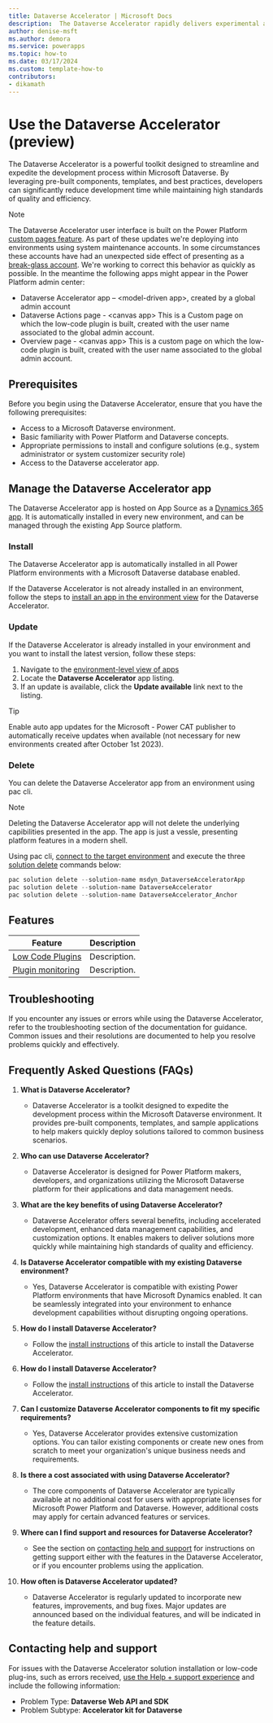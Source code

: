 ```yaml
---
title: Dataverse Accelerator | Microsoft Docs
description:  The Dataverse Accelerator rapidly delivers experimental and innovative Dataverse development capabilities to empowers Power Platform makers.
author: denise-msft
ms.author: demora
ms.service: powerapps
ms.topic: how-to
ms.date: 03/17/2024
ms.custom: template-how-to
contributors:
- dikamath
---
```


# Use the Dataverse Accelerator (preview)

The Dataverse Accelerator is a powerful toolkit designed to streamline and expedite the development process within Microsoft Dataverse. By leveraging pre-built components, templates, and best practices, developers can significantly reduce development time while maintaining high standards of quality and efficiency.

> [!NOTE]
> The Dataverse Accelerator user interface is built on the Power Platform [custom pages feature](../../model-driven-apps/model-app-page-overview.md). As part of these updates we're deploying into environments using system maintenance accounts. In some circumstances these accounts have had an unexpected side effect of presenting as a [break-glass account](/entra/identity/role-based-access-control/security-emergency-access). We're working to correct this behavior as quickly as possible. In the meantime the following apps might appear in the Power Platform admin center:
> - Dataverse Accelerator app – &lt;model-driven app&gt;, created by a global admin account
> - Dataverse Actions page - &lt;canvas app&gt; This is a Custom page on which the low-code plugin is built, created with the user name associated to the global admin account.
> - Overview page - &lt;canvas app&gt; This is a custom page on which the low-code plugin is built, created with the user name associated to the global admin account.

## Prerequisites

Before you begin using the Dataverse Accelerator, ensure that you have the following prerequisites:

- Access to a Microsoft Dataverse environment.
- Basic familiarity with Power Platform and Dataverse concepts.
- Appropriate permissions to install and configure solutions (e.g., system administrator or system customizer security role)
- Access to the Dataverse accelerator app.

## Manage the Dataverse Accelerator app

The Dataverse Accelerator app is hosted on App Source as a [Dynamics 365 app](/power-platform/admin/manage-apps). It is automatically installed in every new environment, and can be managed through the existing App Source platform.

### Install

The Dataverse Accelerator app is automatically installed in all Power Platform environments with a Microsoft Dataverse database enabled.

If the Dataverse Accelerator is not already installed in an environment, follow the steps to [install an app in the environment view](/power-platform/admin/manage-apps#install-an-app-in-the-environment-view) for the Dataverse Accelerator.

### Update

If the Dataverse Accelerator is already installed in your environment and you want to install the latest version, follow these steps:

1. Navigate to the [environment-level view of apps](/power-platform/admin/manage-apps#environment-level-view-of-apps)
1. Locate the **Dataverse Accelerator** app listing.
1. If an update is available, click the **Update available** link next to the listing.

> [!TIP]
> Enable auto app updates for the Microsoft - Power CAT publisher to automatically receive updates when available (not necessary for new environments created after October 1st 2023).

### Delete

You can delete the Dataverse Accelerator app from an environment using pac cli.

> [!NOTE]
> Deleting the Dataverse Accelerator app will not delete the underlying capibilities presented in the app. The app is just a vessle, presenting platform features in a modern shell.

Using pac cli, [connect to the target environment](/power-platform/developer/cli/reference/connection#pac-connection-create) and execute the three [solution delete](/power-platform/developer/cli/reference/solution#pac-solution-delete) commands below:

```powershell
pac solution delete --solution-name msdyn_DataverseAcceleratorApp 
pac solution delete --solution-name DataverseAccelerator 
pac solution delete --solution-name DataverseAccelerator_Anchor 
```

## Features

| Feature | Description |
| -- | -- |
| [Low Code Plugins](/powerapps-docs/maker/data-platform/low-code-plug-ins.md) | Description. |
| [Plugin monitoring](#) | Description. |

## Troubleshooting

If you encounter any issues or errors while using the Dataverse Accelerator, refer to the troubleshooting section of the documentation for guidance. Common issues and their resolutions are documented to help you resolve problems quickly and effectively.

## Frequently Asked Questions (FAQs)

1. **What is Dataverse Accelerator?**
   - Dataverse Accelerator is a toolkit designed to expedite the development process within the Microsoft Dataverse environment. It provides pre-built components, templates, and sample applications to help makers quickly deploy solutions tailored to common business scenarios.

1. **Who can use Dataverse Accelerator?**
   - Dataverse Accelerator is designed for Power Platform makers, developers, and organizations utilizing the Microsoft Dataverse platform for their applications and data management needs.

1. **What are the key benefits of using Dataverse Accelerator?**
   - Dataverse Accelerator offers several benefits, including accelerated development, enhanced data management capabilities, and customization options. It enables makers to deliver solutions more quickly while maintaining high standards of quality and efficiency.

1. **Is Dataverse Accelerator compatible with my existing Dataverse environment?**
   - Yes, Dataverse Accelerator is compatible with existing Power Platform environments that have Microsoft Dynamics enabled. It can be seamlessly integrated into your environment to enhance development capabilities without disrupting ongoing operations.

1. **How do I install Dataverse Accelerator?**
   - Follow the [install instructions](#) of this article to install the Dataverse Accelerator.

1. **How do I install Dataverse Accelerator?**
   - Follow the [install instructions](#) of this article to install the Dataverse Accelerator.

1. **Can I customize Dataverse Accelerator components to fit my specific requirements?**
   - Yes, Dataverse Accelerator provides extensive customization options. You can tailor existing components or create new ones from scratch to meet your organization's unique business needs and requirements.

1. **Is there a cost associated with using Dataverse Accelerator?**
   - The core components of Dataverse Accelerator are typically available at no additional cost for users with appropriate licenses for Microsoft Power Platform and Dataverse. However, additional costs may apply for certain advanced features or services.

1. **Where can I find support and resources for Dataverse Accelerator?**
   - See the section on [contacting help and support](./contacting-help-and-support) for instructions on getting support either with the features in the Dataverse Accelerator, or if you encounter problems using the application.

1. **How often is Dataverse Accelerator updated?**
   - Dataverse Accelerator is regularly updated to incorporate new features, improvements, and bug fixes. Major updates are announced based on the individual features, and will be indicated in the feature details.

## Contacting help and support

For issues with the Dataverse Accelerator solution installation or low-code plug-ins, such as errors received, [use the Help + support experience](/power-platform/admin/get-help-support) and include the following information:

- Problem Type: **Dataverse Web API and SDK**
- Problem Subtype: **Accelerator kit for Dataverse**